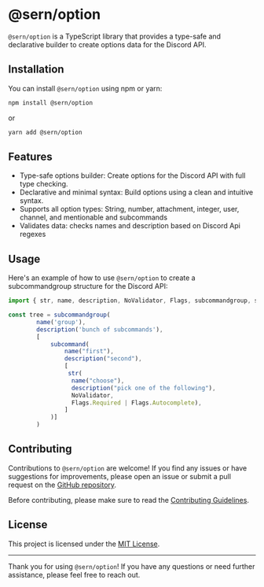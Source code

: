 
# @sern/option

`@sern/option` is a TypeScript library that provides a type-safe and declarative builder to create options data for the Discord API.

## Installation

You can install `@sern/option` using npm or yarn:

```bash
npm install @sern/option
```
or

```bash
yarn add @sern/option
```

## Features

- Type-safe options builder: Create options for the Discord API with full type checking.
- Declarative and minimal syntax: Build options using a clean and intuitive syntax.
- Supports all option types: String, number, attachment, integer, user, channel, and mentionable and subcommands
- Validates data: checks names and description based on Discord Api regexes

## Usage

Here's an example of how to use `@sern/option` to create a subcommandgroup structure for the Discord API:

```javascript
import { str, name, description, NoValidator, Flags, subcommandgroup, subcommand } from '@sern/option';

const tree = subcommandgroup(
        name('group'),
        description('bunch of subcommands'),
        [
            subcommand(
                name("first"),
                description("second"),
                [
                 str(
                  name("choose"),
                  description("pick one of the following"),
                  NoValidator,
                  Flags.Required | Flags.Autocomplete),
                ]
            )]
        ) 
```

## Contributing

Contributions to `@sern/option` are welcome! If you find any issues or have suggestions for improvements, please open an issue or submit a pull request on the [GitHub repository](https://github.com/sern-handler/option).

Before contributing, please make sure to read the [Contributing Guidelines](CONTRIBUTING.md).

## License

This project is licensed under the [MIT License](LICENSE).

---

Thank you for using `@sern/option`! If you have any questions or need further assistance, please feel free to reach out.
